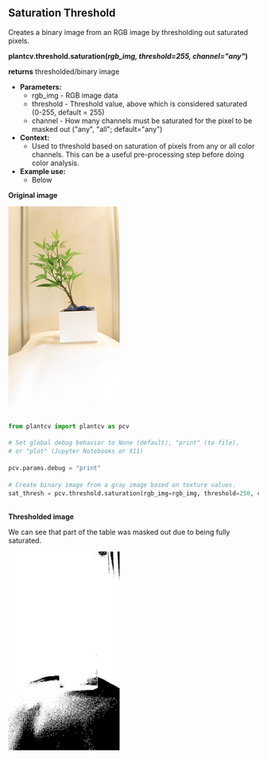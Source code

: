 ## Saturation Threshold

Creates a binary image from an RGB image by thresholding out saturated pixels. 


**plantcv.threshold.saturation(*rgb_img, threshold=255, channel="any"*)**

**returns** thresholded/binary image

- **Parameters:**
    - rgb_img - RGB image data
    - threshold - Threshold value, above which is considered saturated (0-255, default = 255)
    - channel - How many channels must be saturated for the pixel to be masked out ("any", "all"; default="any")
- **Context:**
    - Used to threshold based on saturation of pixels from any or all color channels. This can be a useful 
    pre-processing step before doing color analysis.  
- **Example use:**
    - Below

**Original image**

![Screenshot](img/documentation_images/saturation_threshold/vis_original_image.jpg)

```python

from plantcv import plantcv as pcv

# Set global debug behavior to None (default), "print" (to file), 
# or "plot" (Jupyter Notebooks or X11)

pcv.params.debug = "print"

# Create binary image from a gray image based on texture values.
sat_thresh = pcv.threshold.saturation(rgb_img=rgb_img, threshold=250, channel="any")
                                    
```

**Thresholded image**

We can see that part of the table was masked out due to being fully saturated. 

![Screenshot](img/documentation_images/saturation_threshold/saturation_threshold.jpg)

